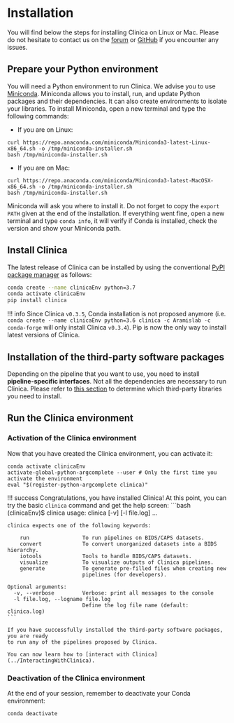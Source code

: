 # Installation

You will find below the steps for installing Clinica on Linux or Mac. Please do
not hesitate to contact us on the
[forum](https://groups.google.com/forum/#!forum/clinica-user) or
[GitHub](https://github.com/aramis-lab/clinica/issues)
if you encounter any issues.


## Prepare your Python environment
You will need a Python environment to run Clinica. We advise you to
use [Miniconda](https://docs.conda.io/en/latest/miniconda.html).
Miniconda allows you to install, run, and update Python packages and their
dependencies. It can also create environments to isolate your libraries.
To install Miniconda, open a new terminal and type the following commands:

- If you are on Linux:
```{.sourceCode .bash}
curl https://repo.anaconda.com/miniconda/Miniconda3-latest-Linux-x86_64.sh -o /tmp/miniconda-installer.sh
bash /tmp/miniconda-installer.sh
```

- If you are on Mac:
```{.sourceCode .bash}
curl https://repo.anaconda.com/miniconda/Miniconda3-latest-MacOSX-x86_64.sh -o /tmp/miniconda-installer.sh
bash /tmp/miniconda-installer.sh
```

Miniconda will ask you where to install it. Do not forget to copy the `export
PATH` given at the end of the installation. If everything went
fine, open a new terminal and type `conda info`, it will verify if Conda is
installed, check the version and show your Miniconda path.

## Install Clinica

The latest release of Clinica can be installed by using the conventional
[PyPI package manager](https://pypi.org/project/clinica/) as follows:

```bash
conda create --name clinicaEnv python=3.7
conda activate clinicaEnv
pip install clinica
```

!!! info
    Since Clinica `v0.3.5`, Conda installation is not proposed anymore (i.e.
    `conda create --name clinicaEnv python=3.6 clinica -c Aramislab -c conda-forge`
    will only install Clinica `v0.3.4`). Pip is now the
    only way to install latest versions of Clinica.

## Installation of the third-party software packages
Depending on the pipeline that you want to use, you need to install
**pipeline-specific interfaces**. Not all the dependencies are necessary to run
Clinica.
Please refer to [this section](../Third-party) to determine which third-party
libraries you need to install.


## Run the Clinica environment
### Activation of the Clinica environment

Now that you have created the Clinica environment, you can activate it:

```{.sourceCode .bash}
conda activate clinicaEnv
activate-global-python-argcomplete --user # Only the first time you activate the environment
eval "$(register-python-argcomplete clinica)"
```

!!! success
    Congratulations, you have installed Clinica! At this point, you can try the
    basic `clinica` command and get the help screen:
    ```bash
    (clinicaEnv)$ clinica
    usage: clinica [-v] [-l file.log]  ...

    clinica expects one of the following keywords:

        run                 To run pipelines on BIDS/CAPS datasets.
        convert             To convert unorganized datasets into a BIDS hierarchy.
        iotools             Tools to handle BIDS/CAPS datasets.
        visualize           To visualize outputs of Clinica pipelines.
        generate            To generate pre-filled files when creating new
                            pipelines (for developers).

    Optional arguments:
      -v, --verbose         Verbose: print all messages to the console
      -l file.log, --logname file.log
                            Define the log file name (default: clinica.log)
    ```

    If you have successfully installed the third-party software packages, you are ready
    to run any of the pipelines proposed by Clinica.

    You can now learn how to [interact with Clinica](../InteractingWithClinica).

### Deactivation of the Clinica environment
At the end of your session, remember to deactivate your Conda environment:
```{.sourceCode .bash}
conda deactivate
```

<!--## Developer installation

If you plan to contribute to Clinica or if you want to have the current development
version, you can either:

* Download the tarball for a specific version from our
[repository](https://github.com/aramis-lab/clinica/releases).
Then decompress it.
* Clone Clinica's repository from GitHub:
```bash
git clone https://github.com/aramis-lab/clinica.git
```

We suggest creating a custom Conda environment and installing Clinica using the
provided YML file:

```bash
cd clinica
conda env create -f environment.yml
```

By default, the environment is named `clinica_env`. You can choose a different
name by adding the option `--name my_clinica_environment`.

Clinica is installed within the environment created. Remember to
activate the environment before proceeding:

```bash
conda activate clinica_env
pip install -e . # Only the first time you activate the environment
activate-global-python-argcomplete --user # Only the first time you activate the environment
eval "$(register-python-argcomplete clinica)"
```

If everything goes well, type `clinica` and you should see the help message which
is displayed above.

At the end of your session, you can deactivate your Conda environment:
```bash
conda deactivate
```

Remember that Clinica will be only available inside your Conda environment.
-->
